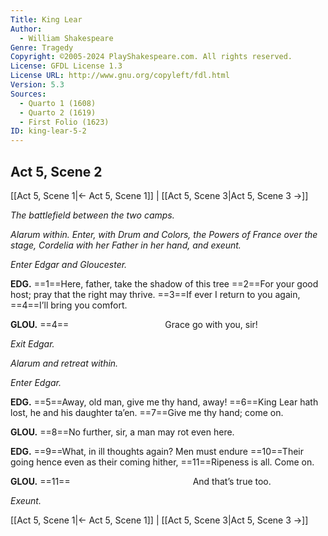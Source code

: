 ```yaml
---
Title: King Lear
Author: 
  - William Shakespeare
Genre: Tragedy
Copyright: ©2005-2024 PlayShakespeare.com. All rights reserved.
License: GFDL License 1.3
License URL: http://www.gnu.org/copyleft/fdl.html
Version: 5.3
Sources:
  - Quarto 1 (1608)
  - Quarto 2 (1619)
  - First Folio (1623)
ID: king-lear-5-2
---
```


## Act 5, Scene 2
[[Act 5, Scene 1|← Act 5, Scene 1]] | [[Act 5, Scene 3|Act 5, Scene 3 →]]

*The battlefield between the two camps.*

*Alarum within. Enter, with Drum and Colors, the Powers of France over the stage, Cordelia with her Father in her hand, and exeunt.*

*Enter Edgar and Gloucester.*

**EDG.**
==1==Here, father, take the shadow of this tree
==2==For your good host; pray that the right may thrive.
==3==If ever I return to you again,
==4==I’ll bring you comfort.

**GLOU.**
==4==           Grace go with you, sir!

*Exit Edgar.*

*Alarum and retreat within.*

*Enter Edgar.*

**EDG.**
==5==Away, old man, give me thy hand, away!
==6==King Lear hath lost, he and his daughter ta’en.
==7==Give me thy hand; come on.

**GLOU.**
==8==No further, sir, a man may rot even here.

**EDG.**
==9==What, in ill thoughts again? Men must endure
==10==Their going hence even as their coming hither,
==11==Ripeness is all. Come on.

**GLOU.**
==11==              And that’s true too.

*Exeunt.*

[[Act 5, Scene 1|← Act 5, Scene 1]] | [[Act 5, Scene 3|Act 5, Scene 3 →]]